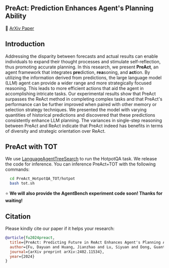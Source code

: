 
## PreAct: Prediction Enhances Agent's Planning Ability</h2>

<p>
📃 <a href="https://arxiv.org/abs/2402.11534">ArXiv Paper</a>
</p>


<!-- ⭐ **We will release the templates, and codes after blind review. Thanks for your attention!** -->

## Introduction
Addressing the disparity between forecasts and actual results can enable individuals to expand their thought processes and stimulate self-reflection, thus promoting accurate planning.
In this research, we present **PreAct**, an agent framework that integrates **pre**diction, **rea**soning, and **act**ion. By utilizing the information derived from predictions, the large language model (LLM) agent can provide a wider range and more strategically focused reasoning. This leads to more efficient actions that aid the agent in accomplishing intricate tasks. Our experimental results show that PreAct surpasses the ReAct method in completing complex tasks and that PreAct's performance can be further improved when paired with other memory or selection strategy techniques. We presented the model with varying quantities of historical predictions and discovered that these predictions consistently enhance LLM planning.
The variances in single-step reasoning between PreAct and ReAct indicate that PreAct indeed has benefits in terms of diversity and strategic orientation over ReAct.

## PreAct with TOT

We use [LanguageAgentTreeSearch](https://github.com/lapisrocks/LanguageAgentTreeSearch) to run the HotpotQA task. We release the code for inference. You can inference PreAct+TOT with the following commands:

```bash 
  cd PreAct_HotpotQA_TOT/hotpot
  bash tot.sh
```

⭐ **We will also provide the AgentBench experiment code soon! Thanks for waiting!**

## Citation
Please kindly cite our paper if it helps your research:
```bibtex
@article{fu2024preact,
  title={PreAct: Predicting Future in ReAct Enhances Agent's Planning Ability},
  author={Fu, Dayuan and Huang, Jianzhao and Lu, Siyuan and Dong, Guanting and Wang, Yejie and He, Keqing and Xu, Weiran},
  journal={arXiv preprint arXiv:2402.11534},
  year={2024}
}
```
